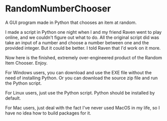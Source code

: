 # RandomNumberChooser
 A GUI program made in Python that chooses an item at random.

I made a script in Python one night when I and my friend Raven went to play online, and we couldn't figure out what to do.
All the original script did was take an input of a number and choose a number between one and the provided integer. But
it could be better. I told Raven that I'd work on it more.

Now here is the finished, extremely over-engineered product of the Random Item Chooser. Enjoy.

For Windows users, you can download and use the EXE file without the need of installing Python. Or you can download
the source zip file and run the Python script.

For Linux users, just use the Python script. Python should be installed by default.

For Mac users, just deal with the fact I've never used MacOS in my life, so I have no idea how to build packages for it.
